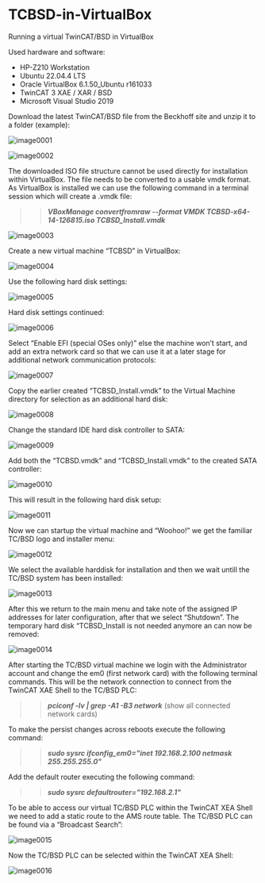 # TCBSD-in-VirtualBox
Running a virtual TwinCAT/BSD in VirtualBox

Used hardware and software:

  * HP-Z210 Workstation
  * Ubuntu 22.04.4 LTS
  * Oracle VirtualBox 6.1.50_Ubuntu r161033
  * TwinCAT 3 XAE / XAR / BSD
  * Microsoft Visual Studio 2019

Download the latest TwinCAT/BSD file from the Beckhoff site and unzip it to a folder (example):

![image0001](GitSpace/TCBSDVirtualBox/TCBSD-in-VirtualBox/image0001.png)

![image0002](GitSpace/TCBSDVirtualBox/TCBSD-in-VirtualBox/image0002.png)

The downloaded ISO file structure cannot be used directly for installation within VirtualBox.
The file needs to be converted to a usable vmdk format.
As VirtualBox is installed we can use the following command in a terminal session which will create a .vmdk file:

>>***VBoxManage convertfromraw --format VMDK TCBSD-x64-14-126815.iso TCBSD_Install.vmdk***

![image0003](GitSpace/TCBSDVirtualBox/TCBSD-in-VirtualBox/image0003.png)

Create a new virtual machine “TCBSD” in VirtualBox:

![image0004](GitSpace/TCBSDVirtualBox/TCBSD-in-VirtualBox/image0004.png)

Use the following hard disk settings:

![image0005](GitSpace/TCBSDVirtualBox/TCBSD-in-VirtualBox/image0005.png)

Hard disk settings continued:

![image0006](GitSpace/TCBSDVirtualBox/TCBSD-in-VirtualBox/image0006.png)

Select “Enable EFI (special OSes only)” else the machine won’t start, and add an extra network card so that we can use it at a later stage for additional network communication protocols:

![image0007](GitSpace/TCBSDVirtualBox/TCBSD-in-VirtualBox/image0007.png)

Copy the earlier created “TCBSD_Install.vmdk” to the Virtual Machine directory for selection as an additional hard disk:

![image0008](GitSpace/TCBSDVirtualBox/TCBSD-in-VirtualBox/image0008.png)

Change the standard IDE hard disk controller to SATA:

![image0009](GitSpace/TCBSDVirtualBox/TCBSD-in-VirtualBox/image0009.png)



Add both the “TCBSD.vmdk” and “TCBSD_Install.vmdk” to the created SATA controller:

![image0010](GitSpace/TCBSDVirtualBox/TCBSD-in-VirtualBox/image0010.png)

This will result in the following hard disk setup:

![image0011](GitSpace/TCBSDVirtualBox/TCBSD-in-VirtualBox/image0011.png)

Now we can startup the virtual machine and “Woohoo!” we get the familiar TC/BSD logo and installer menu:

![image0012](GitSpace/TCBSDVirtualBox/TCBSD-in-VirtualBox/image0012.png)

We select the available harddisk for installation and then we wait untill the TC/BSD system has been installed:

![image0013](GitSpace/TCBSDVirtualBox/TCBSD-in-VirtualBox/image0013.png)

After this we return to the main menu and take note of the assigned IP addresses for later configuration, after that we select “Shutdown”.
The temporary hard disk “TCBSD_Install is not needed anymore an can now be removed:

![image0014](GitSpace/TCBSDVirtualBox/TCBSD-in-VirtualBox/image0014.png)

After starting the TC/BSD virtual machine we login with the Administrator account and change the em0 (first network card) with the following terminal commands.
This will be the network connection to connect from the TwinCAT XAE Shell to the TC/BSD PLC:

>>***pciconf -lv | grep -A1 -B3 network*** (show all connected network cards)

To make the persist changes across reboots execute the following command:

>>***sudo sysrc ifconfig_em0="inet 192.168.2.100 netmask 255.255.255.0"***

Add the default router executing the following command:

>>***sudo sysrc defaultrouter="192.168.2.1"***

To be able to access our virtual TC/BSD PLC within the TwinCAT XEA Shell we need to add a static route to the AMS route table. The TC/BSD PLC can be found via a “Broadcast Search”:

![image0015](GitSpace/TCBSDVirtualBox/TCBSD-in-VirtualBox/image0015.png)

Now the TC/BSD PLC can be selected within the TwinCAT XEA Shell:

![image0016](GitSpace/TCBSDVirtualBox/TCBSD-in-VirtualBox/image0016.png)



